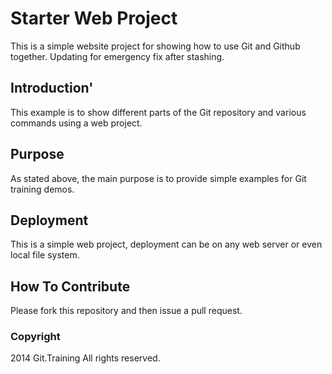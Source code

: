 # Starter Web Project

This is a simple website project for showing how to use Git and Github together. Updating for emergency fix after stashing.

## Introduction'

This example is to show different parts of the Git repository and various commands using a web project.

## Purpose

As stated above, the main purpose is to provide simple examples for Git training demos.

## Deployment

This is a simple web project, deployment can be on any web server or even local file system.

## How To Contribute

Please fork this repository and then issue a pull request.

### Copyright
2014 Git.Training All rights reserved.
